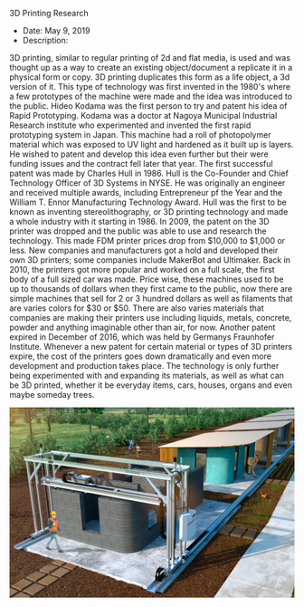 3D Printing Research



- Date: May 9, 2019
- Description:

3D printing, similar to regular printing of 2d and flat media, is used and was thought up as a way
to create an existing object/document a replicate it in a physical form or copy. 3D printing
duplicates this form as a life object, a 3d version of it. This type of technology was first invented in the 1980's where a few prototypes of the machine were made and the idea
was introduced to the public. Hideo Kodama was the first person to try and patent his idea of Rapid
Prototyping. Kodama was a doctor at Nagoya Municipal Industrial Research institute who experimented and
invented the first rapid prototyping system in Japan. This machine had a roll of photopolymer material which was exposed to
UV light and hardened as it built up is layers. He wished to patent and develop this idea even further but their were
funding issues and the contract fell later that year.
The first successful patent was made by Charles Hull in 1986. Hull is the Co-Founder and Chief Technology Officer of 3D Systems
in NYSE. He was originally an engineer and received multiple awards, including Entrepreneur
pf the Year and the William T. Ennor Manufacturing Technology Award. Hull was the first to be known as inventing
stereolithography, or 3D printing technology and made a whole industry with it starting in 1986.
In 2009, the patent on the 3D printer was dropped and the public was able to use and research the technology. This made FDM printer prices drop from $10,000 to $1,000 or less. New companies and manufacturers got a hold and developed their own 3D printers; some companies include MakerBot and Ultimaker.
 Back in 2010, the printers got more popular and worked on a full scale, the first body of a full sized car was made. Price wise, these machines used to be up to thousands of dollars when they first came to the public, now there are simple machines that sell for 2 or 3 hundred dollars as well as filaments that are varies colors for $30 or $50. There are also varies materials that companies are making their printers use including liquids, metals, concrete, powder and anything imaginable other than air, for now.
 Another patent expired in December of 2016, which was held by Germanys Fraunhofer Institute. Whenever a new patent for certain material or types of 3D printers expire, the cost of the printers goes down dramatically and even more development and production takes place. The technology is only further being experimented with and expanding its materials, as well as what can be 3D printed, whether it be everyday items, cars, houses, organs and even maybe someday trees.


 ![Idea101](images/3dhouse.jpg)
